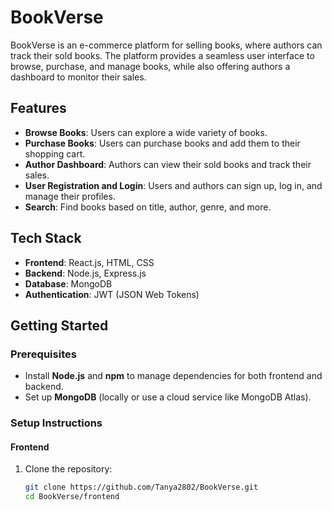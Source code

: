 # BookVerse

BookVerse is an e-commerce platform for selling books, where authors can track their sold books. The platform provides a seamless user interface to browse, purchase, and manage books, while also offering authors a dashboard to monitor their sales.

## Features

- **Browse Books**: Users can explore a wide variety of books.
- **Purchase Books**: Users can purchase books and add them to their shopping cart.
- **Author Dashboard**: Authors can view their sold books and track their sales.
- **User Registration and Login**: Users and authors can sign up, log in, and manage their profiles.
- **Search**: Find books based on title, author, genre, and more.

## Tech Stack

- **Frontend**: React.js, HTML, CSS
- **Backend**: Node.js, Express.js
- **Database**: MongoDB
- **Authentication**: JWT (JSON Web Tokens)

## Getting Started

### Prerequisites

- Install **Node.js** and **npm** to manage dependencies for both frontend and backend.
- Set up **MongoDB** (locally or use a cloud service like MongoDB Atlas).

### Setup Instructions

#### Frontend

1. Clone the repository:
   ```bash
   git clone https://github.com/Tanya2802/BookVerse.git
   cd BookVerse/frontend
